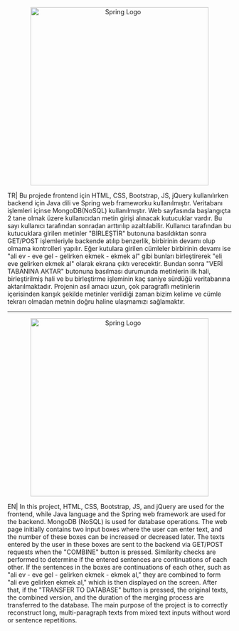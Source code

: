 <p align="center"><a href="https://spring.io" target="_blank"><img src="https://upload.wikimedia.org/wikipedia/commons/thumb/4/44/Spring_Framework_Logo_2018.svg/1280px-Spring_Framework_Logo_2018.svg.png" width="400" alt="Spring Logo"></a></p>

TR| Bu projede frontend için HTML, CSS, Bootstrap, JS, jQuery kullanılırken backend için Java dili ve Spring web frameworku kullanılmıştır. Veritabanı işlemleri içinse MongoDB(NoSQL) kullanılmıştır. Web sayfasında başlangıçta 2 tane olmak üzere kullanıcıdan metin girişi alınacak kutucuklar vardır. Bu sayı kullanıcı tarafından sonradan arttırılıp azaltılabilir. Kullanıcı tarafından bu kutucuklara girilen metinler "BİRLEŞTİR" butonuna basıldıktan sonra GET/POST işlemleriyle backende atılıp benzerlik, birbirinin devamı olup olmama kontrolleri yapılır. Eğer kutulara girilen cümleler birbirinin devamı ise "ali ev - eve gel - gelirken ekmek - ekmek al" gibi bunları birleştirerek "eli eve gelirken ekmek al" olarak ekrana çıktı verecektir. Bundan sonra "VERİ TABANINA AKTAR" butonuna basılması durumunda metinlerin ilk hali, birleştirilmiş hali ve bu birleştirme işleminin kaç saniye sürdüğü veritabanına aktarılmaktadır. Projenin asıl amacı uzun, çok paragraflı metinlerin içerisinden karışık şekilde metinler verildiği zaman bizim kelime ve cümle tekrarı olmadan metnin doğru haline ulaşmamızı sağlamaktır.

-----------------------------------------------------------------------------------------------------------------------------------------

<p align="center"><a href="https://spring.io" target="_blank"><img src="https://upload.wikimedia.org/wikipedia/commons/thumb/4/44/Spring_Framework_Logo_2018.svg/1280px-Spring_Framework_Logo_2018.svg.png" width="400" alt="Spring Logo"></a></p>

EN| In this project, HTML, CSS, Bootstrap, JS, and jQuery are used for the frontend, while Java language and the Spring web framework are used for the backend. MongoDB (NoSQL) is used for database operations. The web page initially contains two input boxes where the user can enter text, and the number of these boxes can be increased or decreased later. The texts entered by the user in these boxes are sent to the backend via GET/POST requests when the "COMBINE" button is pressed. Similarity checks are performed to determine if the entered sentences are continuations of each other. If the sentences in the boxes are continuations of each other, such as "ali ev - eve gel - gelirken ekmek - ekmek al," they are combined to form "ali eve gelirken ekmek al," which is then displayed on the screen. After that, if the "TRANSFER TO DATABASE" button is pressed, the original texts, the combined version, and the duration of the merging process are transferred to the database. The main purpose of the project is to correctly reconstruct long, multi-paragraph texts from mixed text inputs without word or sentence repetitions.
